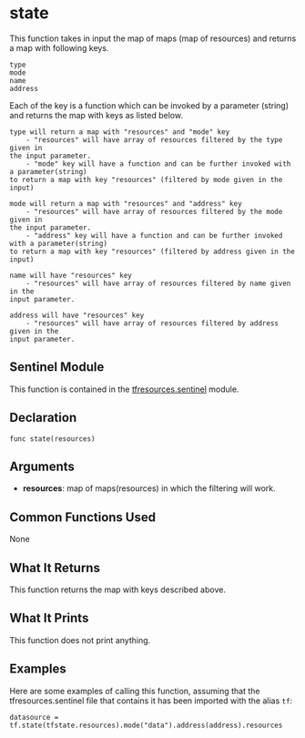 # state
This function takes in input the map of maps (map of resources) and returns a map with following keys.

```text
type
mode 
name
address
```

Each of the key is a function which can be invoked by a parameter (string) and returns the map with keys as listed below.

```text
type will return a map with "resources" and "mode" key 
    - "resources" will have array of resources filtered by the type given in
the input parameter. 
    - "mode" key will have a function and can be further invoked with a parameter(string) 
to return a map with key "resources" (filtered by mode given in the input)
```

```text
mode will return a map with "resources" and "address" key 
    - "resources" will have array of resources filtered by the mode given in
the input parameter. 
    - "address" key will have a function and can be further invoked with a parameter(string)
to return a map with key "resources" (filtered by address given in the input)
```

```text
name will have "resources" key 
    - "resources" will have array of resources filtered by name given in the 
input parameter.
```

```text
address will have "resources" key 
    - "resources" will have array of resources filtered by address given in the 
input parameter.
```


## Sentinel Module
This function is contained in the [tfresources.sentinel](../tfresources.sentinel) module.

## Declaration
`func state(resources)`

## Arguments
* **resources**: map of maps(resources) in which the filtering will work.

## Common Functions Used
None

## What It Returns
This function returns the map with keys described above.

## What It Prints
This function does not print anything.

## Examples
Here are some examples of calling this function, assuming that the tfresources.sentinel file that contains it has been imported with the alias `tf`:
```
datasource = tf.state(tfstate.resources).mode("data").address(address).resources
```